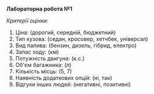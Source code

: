 **Лабораторна робота №1**

*Критерії оцінки:*
1. Ціна: (дорогий, середній, бюджетний)
2. Тип кузова: (седан, кросовер, хетчбек, універсал)
3. Вид палива: (бензин, дизель, гібрид, електро)
4. Запас ходу: (км)
5. Потужність двигуна: (к.с.)
6. Об'єм багажника: (л)
7. Кількість місць: (5, 7)
8. Наявність додаткових опцій: (ні, так)
9. Відгуки інших людей: (негативні, позитивні)